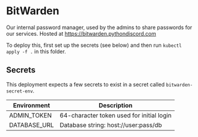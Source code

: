 # BitWarden

Our internal password manager, used by the admins to share passwords for our services. Hosted at https://bitwarden.pythondiscord.com

To deploy this, first set up the secrets (see below) and then run `kubectl apply -f .` in this folder.

## Secrets
This deployment expects a few secrets to exist in a secret called `bitwarden-secret-env`.


| Environment           | Description                               |
|-----------------------|-------------------------------------------|
| ADMIN_TOKEN           | 64-character token used for initial login |
| DATABASE_URL          | Database string: host://user:pass/db      |
